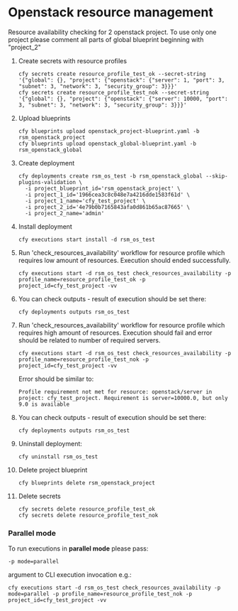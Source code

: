 # Openstack resource management

Resource availability checking for 2 openstack project. 
To use only one project please comment all parts of global blueprint beginning with "project_2"

1) Create secrets with resource profiles 

    ```
    cfy secrets create resource_profile_test_ok --secret-string '{"global": {}, "project": {"openstack": {"server": 1, "port": 3, "subnet": 3, "network": 3, "security_group": 3}}}'
    cfy secrets create resource_profile_test_nok --secret-string '{"global": {}, "project": {"openstack": {"server": 10000, "port": 3, "subnet": 3, "network": 3, "security_group": 3}}}'
    ```

2) Upload blueprints

    ```
    cfy blueprints upload openstack_project-blueprint.yaml -b rsm_openstack_project
    cfy blueprints upload openstack_global-blueprint.yaml -b rsm_openstack_global
    ```

3) Create deployment

    ```
    cfy deployments create rsm_os_test -b rsm_openstack_global --skip-plugins-validation \
      -i project_blueprint_id='rsm_openstack_project' \
      -i project_1_id='1966cea3c8c048e7a4216dde1583f61d' \
      -i project_1_name='cfy_test_project' \
      -i project_2_id='4e79b0b7165843afa0d861b65ac87665' \
      -i project_2_name='admin'
    ```

4) Install deployment

    ```
    cfy executions start install -d rsm_os_test
    ```

5) Run 'check_resources_availability' workflow for resource profile which requires low amount of resources. Execution should ended successfully.

    ```
    cfy executions start -d rsm_os_test check_resources_availability -p profile_name=resource_profile_test_ok -p project_id=cfy_test_project -vv
    ```

6) You can check outputs - result of execution should be set there:

    ```
    cfy deployments outputs rsm_os_test
    ```

7) Run 'check_resources_availability' workflow for resource profile which requires high amount of resources. Execution should fail and error should be related to number of required servers.

    ```
    cfy executions start -d rsm_os_test check_resources_availability -p profile_name=resource_profile_test_nok -p project_id=cfy_test_project -vv
    ```

    Error should be similar to:
 
    ```
    Profile requirement not met for resource: openstack/server in project: cfy_test_project. Requirement is server=10000.0, but only 9.0 is available
    ```

8) You can check outputs - result of execution should be set there:

    ```
    cfy deployments outputs rsm_os_test
    ```

9)  Uninstall deployment:

    ```
    cfy uninstall rsm_os_test
    ```

10) Delete project blueprint

    ```
    cfy blueprints delete rsm_openstack_project
    ```

11) Delete secrets

    ```
    cfy secrets delete resource_profile_test_ok
    cfy secrets delete resource_profile_test_nok
    ```

### Parallel mode

To run executions in **parallel mode** please pass:

``
-p mode=parallel
``

argument to CLI execution invocation e.g.:

```
cfy executions start -d rsm_os_test check_resources_availability -p mode=parallel -p profile_name=resource_profile_test_nok -p project_id=cfy_test_project -vv
```
